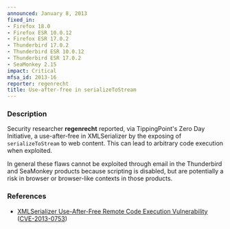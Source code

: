 ```yaml
---
announced: January 8, 2013
fixed_in:
- Firefox 18.0
- Firefox ESR 10.0.12
- Firefox ESR 17.0.2
- Thunderbird 17.0.2
- Thunderbird ESR 10.0.12
- Thunderbird ESR 17.0.2
- SeaMonkey 2.15
impact: Critical
mfsa_id: 2013-16
reporter: regenrecht
title: Use-after-free in serializeToStream
---
```


<h3>Description</h3>

<p>Security researcher <strong>regenrecht</strong> reported, via TippingPoint's Zero Day Initiative, a use-after-free in XMLSerializer by the exposing of <code>serializeToStream</code> to web content. This can lead to arbitrary code execution when exploited. 
</p>

<p class="note">In general these flaws cannot be exploited through email in the Thunderbird and SeaMonkey products because scripting is disabled, but are potentially a risk in browser or browser-like contexts in those products.
</p>


<h3>References</h3>

<ul>
  <li><a href="https://bugzilla.mozilla.org/show_bug.cgi?id=814001">
      XMLSerializer Use-After-Free Remote Code Execution Vulnerability</a> (<a href="http://cve.mitre.org/cgi-bin/cvename.cgi?name=CVE-2013-0753" class="ex-ref">CVE-2013-0753</a>)</li>
</ul>




